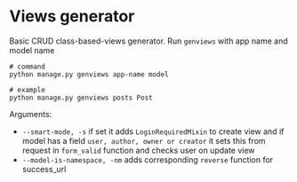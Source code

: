 # Views generator

Basic CRUD class-based-views generator.
Run `genviews` with app name and model name

```shell
# command
python manage.py genviews app-name model

# example
python manage.py genviews posts Post
```

Arguments:
- `--smart-mode, -s` if set it adds `LoginRequiredMixin` to create view and if model has a field 
`user, author, owner or creator` it sets this from request in `form_valid` function and checks user on update view
- `--model-is-namespace, -nm` adds corresponding `reverse` function for success_url

